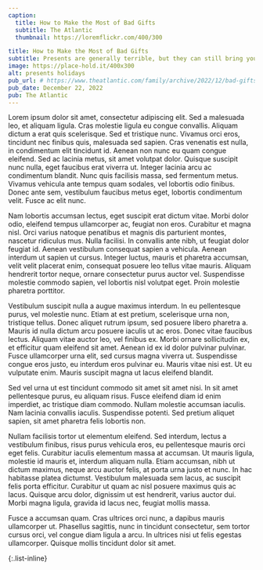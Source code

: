 ```yaml
---
caption:
  title: How to Make the Most of Bad Gifts
  subtitle: The Atlantic
  thumbnail: https://loremflickr.com/400/300

title: How to Make the Most of Bad Gifts
subtitle: Presents are generally terrible, but they can still bring you joy.
image: https://place-hold.it/400x300
alt: presents holidays
pub_url: # https://www.theatlantic.com/family/archive/2022/12/bad-gifts-presents-receiving-happiness/672534/
pub_date: December 22, 2022
pub: The Atlantic
---
```


Lorem ipsum dolor sit amet, consectetur adipiscing elit. Sed a malesuada leo, et aliquam ligula. Cras molestie ligula eu congue convallis. Aliquam dictum a erat quis scelerisque. Sed et tristique nunc. Vivamus orci eros, tincidunt nec finibus quis, malesuada sed sapien. Cras venenatis est nulla, in condimentum elit tincidunt id. Aenean non nunc eu quam congue eleifend. Sed ac lacinia metus, sit amet volutpat dolor. Quisque suscipit nunc nulla, eget faucibus erat viverra ut. Integer lacinia arcu ac condimentum blandit. Nunc quis facilisis massa, sed fermentum metus. Vivamus vehicula ante tempus quam sodales, vel lobortis odio finibus. Donec ante sem, vestibulum faucibus metus eget, lobortis condimentum velit. Fusce ac elit nunc.

Nam lobortis accumsan lectus, eget suscipit erat dictum vitae. Morbi dolor odio, eleifend tempus ullamcorper ac, feugiat non eros. Curabitur et magna nisl. Orci varius natoque penatibus et magnis dis parturient montes, nascetur ridiculus mus. Nulla facilisi. In convallis ante nibh, ut feugiat dolor feugiat id. Aenean vestibulum consequat sapien a vehicula. Aenean interdum ut sapien ut cursus. Integer luctus, mauris et pharetra accumsan, velit velit placerat enim, consequat posuere leo tellus vitae mauris. Aliquam hendrerit tortor neque, ornare consectetur purus auctor vel. Suspendisse molestie commodo sapien, vel lobortis nisl volutpat eget. Proin molestie pharetra porttitor.

Vestibulum suscipit nulla a augue maximus interdum. In eu pellentesque purus, vel molestie nunc. Etiam at est pretium, scelerisque urna non, tristique tellus. Donec aliquet rutrum ipsum, sed posuere libero pharetra a. Mauris id nulla dictum arcu posuere iaculis ut ac eros. Donec vitae faucibus lectus. Aliquam vitae auctor leo, vel finibus ex. Morbi ornare sollicitudin ex, et efficitur quam eleifend sit amet. Aenean id ex id dolor pulvinar pulvinar. Fusce ullamcorper urna elit, sed cursus magna viverra ut. Suspendisse congue eros justo, eu interdum eros pulvinar eu. Mauris vitae nisi est. Ut eu vulputate enim. Mauris suscipit magna ut lacus eleifend blandit.

Sed vel urna ut est tincidunt commodo sit amet sit amet nisi. In sit amet pellentesque purus, eu aliquam risus. Fusce eleifend diam id enim imperdiet, ac tristique diam commodo. Nullam molestie accumsan iaculis. Nam lacinia convallis iaculis. Suspendisse potenti. Sed pretium aliquet sapien, sit amet pharetra felis lobortis non.

Nullam facilisis tortor ut elementum eleifend. Sed interdum, lectus a vestibulum finibus, risus purus vehicula eros, eu pellentesque mauris orci eget felis. Curabitur iaculis elementum massa at accumsan. Ut mauris ligula, molestie id mauris et, interdum aliquam nulla. Etiam accumsan, nibh ut dictum maximus, neque arcu auctor felis, at porta urna justo et nunc. In hac habitasse platea dictumst. Vestibulum malesuada sem lacus, ac suscipit felis porta efficitur. Curabitur ut quam ac nisl posuere maximus quis ac lacus. Quisque arcu dolor, dignissim ut est hendrerit, varius auctor dui. Morbi magna ligula, gravida id lacus nec, feugiat mollis massa.

Fusce a accumsan quam. Cras ultrices orci nunc, a dapibus mauris ullamcorper ut. Phasellus sagittis, nunc in tincidunt consectetur, sem tortor cursus orci, vel congue diam ligula a arcu. In ultrices nisi ut felis egestas ullamcorper. Quisque mollis tincidunt dolor sit amet.

{:.list-inline}